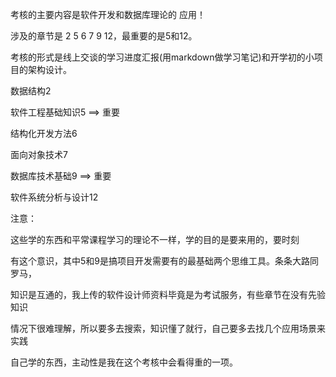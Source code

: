 考核的主要内容是软件开发和数据库理论的 应用！

涉及的章节是 2 5 6 7 9 12，最重要的是5和12。

考核的形式是线上交谈的学习进度汇报(用markdown做学习笔记)和开学初的小项目的架构设计。

数据结构2

软件工程基础知识5 ==> 重要

结构化开发方法6

面向对象技术7

数据库技术基础9 ==> 重要

软件系统分析与设计12

注意：

这些学的东西和平常课程学习的理论不一样，学的目的是要来用的，要时刻

有这个意识，其中5和9是搞项目开发需要有的最基础两个思维工具。条条大路同罗马，

知识是互通的，我上传的软件设计师资料毕竟是为考试服务，有些章节在没有先验知识

情况下很难理解，所以要多去搜索，知识懂了就行，自己要多去找几个应用场景来实践

自己学的东西，主动性是我在这个考核中会看得重的一项。
